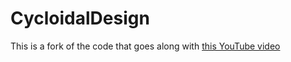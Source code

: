 # CycloidalDesign

This is a fork of the code that goes along with [this YouTube video](https://youtu.be/y9vLVXjz2c0?si=euYWASvUaAEi-GEe)
